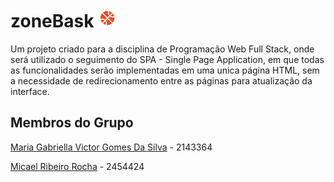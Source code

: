 # zoneBask <img src="./frontend/public/logo.png" alt="Logo" width="30">

Um projeto criado para a disciplina de Programação Web Full Stack, onde será utilizado o seguimento do SPA - Single Page Application, 
em que todas as funcionalidades serão implementadas em uma unica página HTML, 
sem a necessidade de redirecionamento entre as páginas para atualização da interface.

## Membros do Grupo

[Maria Gabriella Victor Gomes Da Silva](https://github.com/gabriellavsx) - 2143364

[Micael Ribeiro Rocha](https://github.com/eu-micaeu) - 2454424


